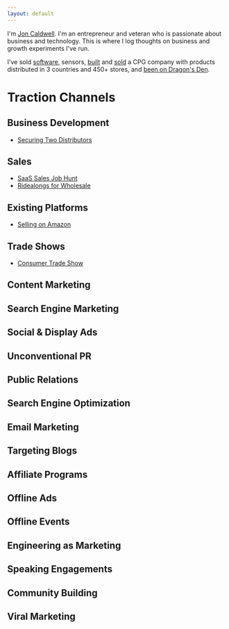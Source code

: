 ```yaml
---
layout: default
---
```

I'm [Jon Caldwell](https://www.linkedin.com/in/jonmcaldwell/). I'm an entrepreneur and veteran who is passionate about business and technology. This is where I log thoughts on business and growth experiments I've run.

I've sold [software](https://www.tractiontests.com/tests/saas-account-executive-job), sensors, [built](https://bncpet.com/) and [sold](http://www.globenewswire.com/news-release/2019/03/20/1757707/0/en/Dane-Creek-Capital-announces-the-acquisition-of-Bonnie-Clyde-Premium-Pet-Goods.html) a CPG company with products distributed in 3 countries and 450+ stores, and [been on Dragon's Den](https://www.cbc.ca/dragonsden/m_pitches/bonnie-clyde-pet-goods).

# Traction Channels

## Business Development
* [Securing Two Distributors](https://www.tractiontests.com/tests/biz-dev-cpg-brand)

## Sales
* [SaaS Sales Job Hunt](https://www.tractiontests.com/tests/saas-account-executive-job)
* [Ridealongs for Wholesale](https://www.tractiontests.com/tests/sales-ridealongs)

## Existing Platforms
* [Selling on Amazon](https://www.tractiontests.com/tests/platforms-amazon-cpg-brand)

## Trade Shows
* [Consumer Trade Show](https://www.tractiontests.com/tests/trade-shows-b2c-cpg-brand)

## Content Marketing

## Search Engine Marketing

## Social & Display Ads

## Unconventional PR

## Public Relations

## Search Engine Optimization

## Email Marketing

## Targeting Blogs

## Affiliate Programs

## Offline Ads

## Offline Events

## Engineering as Marketing

## Speaking Engagements

## Community Building

## Viral Marketing
